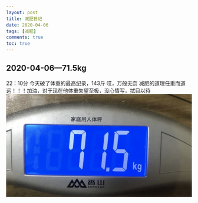 ```yaml
---
layout: post
title: 减肥日记
date: 2020-04-06
tags: [减肥]
comments: true
toc: true
---
```


## 2020-04-06—71.5kg 
22：10分
今天破了体重的最高纪录，143斤
哎，万般无奈
减肥的道理任重而道远！！！加油，对于现在他体重失望至极，没心情写，拭目以待
![-w469](media/15861834968517/15861835898936.jpg)

